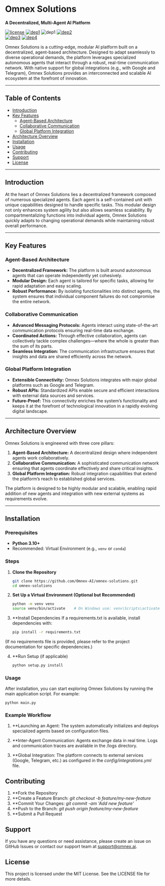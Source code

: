 # Omnex Solutions  
**A Decentralized, Multi-Agent AI Platform**

[![license](https://img.shields.io/packagist/l/doctrine/orm.svg)](https://github.com/Omnex-AI/omnex-solutions)
[![dep1](https://img.shields.io/badge/implementation-tensorflow-orange.svg)](https://www.tensorflow.org/)
![dep1](https://img.shields.io/badge/Python-3.8%2B-blue.svg)
[![dep2](https://img.shields.io/badge/status-active-brightgreen.svg)](https://github.com/Omnex-AI/omnex-solutions)  
[![dep3](https://img.shields.io/badge/status-active-brightgreen.svg)](https://github.com/Omnex-AI/omnex-solutions)
[![dep4](https://img.shields.io/badge/docker%20image-available-ff69b4.svg)](https://hub.docker.com/layers/site24x7/docker-agent/release1990/images/sha256-66aa35f69df70b910a2813dc90f9cba2fbc4126e4eac68851f9c96c377901dbb)
<br>

Omnex Solutions is a cutting-edge, modular AI platform built on a decentralized, agent-based architecture. Designed to adapt seamlessly to diverse operational demands, the platform leverages specialized autonomous agents that interact through a robust, real-time communication network. With native support for global integrations (e.g., with Google and Telegram), Omnex Solutions provides an interconnected and scalable AI ecosystem at the forefront of innovation.

---

## Table of Contents

- [Introduction](#introduction)
- [Key Features](#key-features)
  - [Agent-Based Architecture](#agent-based-architecture)
  - [Collaborative Communication](#collaborative-communication)
  - [Global Platform Integration](#global-platform-integration)
- [Architecture Overview](#architecture-overview)
- [Installation](#installation)
- [Usage](#usage)
- [Contributing](#contributing)
- [Support](#support)
- [License](#license)

---

## Introduction

At the heart of Omnex Solutions lies a decentralized framework composed of numerous specialized agents. Each agent is a self-contained unit with unique capabilities designed to handle specific tasks. This modular design not only enhances system agility but also allows seamless scalability. By compartmentalizing functions into individual agents, Omnex Solutions quickly adapts to changing operational demands while maintaining robust overall performance.

---

## Key Features

### Agent-Based Architecture

- **Decentralized Framework:** The platform is built around autonomous agents that can operate independently yet cohesively.
- **Modular Design:** Each agent is tailored for specific tasks, allowing for rapid adaptation and easy scaling.
- **Robust Performance:** By isolating functionalities into distinct agents, the system ensures that individual component failures do not compromise the entire network.

### Collaborative Communication

- **Advanced Messaging Protocols:** Agents interact using state-of-the-art communication protocols ensuring real-time data exchange.
- **Coordinated Actions:** Through effective collaboration, agents can collectively tackle complex challenges—where the whole is greater than the sum of its parts.
- **Seamless Integration:** The communication infrastructure ensures that insights and data are shared efficiently across the network.

### Global Platform Integration

- **Extensible Connectivity:** Omnex Solutions integrates with major global platforms such as Google and Telegram.
- **Robust APIs:** Standardized APIs enable secure and efficient interactions with external data sources and services.
- **Future-Proof:** This connectivity enriches the system’s functionality and keeps it at the forefront of technological innovation in a rapidly evolving digital landscape.

---

## Architecture Overview

Omnex Solutions is engineered with three core pillars:

1. **Agent-Based Architecture:** A decentralized design where independent agents work collaboratively.
2. **Collaborative Communication:** A sophisticated communication network ensuring that agents coordinate effectively and share critical insights.
3. **Global Platform Integration:** Robust integration capabilities that extend the platform’s reach to established global services.

The platform is designed to be highly modular and scalable, enabling rapid addition of new agents and integration with new external systems as requirements evolve.

---

## Installation

### Prerequisites

- **Python 3.10+**  
- Recommended: Virtual Environment (e.g., `venv` or `conda`)

### Steps

1. **Clone the Repository**

   ```bash
   git clone https://github.com/Omnex-AI/omnex-solutions.git
   cd omnex-solutions
   ```

2. **Set Up a Virtual Environment (Optional but Recommended)**
   ```bash
   python -m venv venv
   source venv/bin/activate    # On Windows use: venv\Scripts\activate
   ```

3. **Install Dependencies
If a requirements.txt is available, install dependencies with:
   ```bash
   pip install -r requirements.txt
   ```
(If no requirements file is provided, please refer to the project documentation for specific dependencies.)

4. **Run Setup (if applicable)
   ```bash
   python setup.py install
   ```

### Usage

After installation, you can start exploring Omnex Solutions by running the main application script. For example:
   ```
   python main.py
   ```
 
### Example Workflow

1. **Launching an Agent:
The system automatically initializes and deploys specialized agents based on configuration files.

2. **Inter-Agent Communication:
Agents exchange data in real time. Logs and communication traces are available in the /logs directory.


3. **Global Integration:
The platform connects to external services (Google, Telegram, etc.) as configured in the *config/integrations.yml* file.

## Contributing

1. **Fork the Repository
2. **Create a Feature Branch:
   *git checkout -b feature/my-new-feature*
3. **Commit Your Changes:
   *git commit -am 'Add new feature'*
4. **Push to the Branch:
   *git push origin feature/my-new-feature*
5. **Submit a Pull Request

## Support

If you have any questions or need assistance, please create an issue on GitHub Issues or contact our support team at support@omnex.ai.

## License

This project is licensed under the MIT License. See the LICENSE file for more details.
